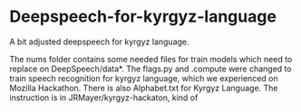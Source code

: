 # Deepspeech-for-kyrgyz-language
A bit adjusted deepspeech for kyrgyz language.

The nums folder contains some needed files for train models which need to replace on DeepSpeech/data*.
The flags.py and .compute were changed to train speech recognition for kyrgyz language, which we experienced on Mozilla Hackathon.
There is also Alphabet.txt for Kyrgyz Language.
The instruction is in JRMayer/kyrgyz-hackaton, kind of
